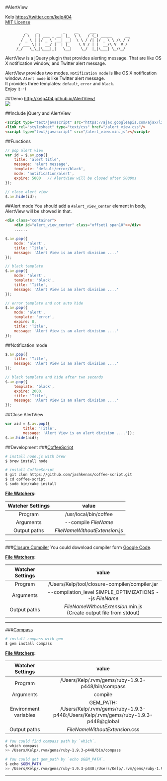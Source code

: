 #AlertView

Kelp https://twitter.com/kelp404  
[MIT License](http://www.opensource.org/licenses/mit-license.php)

```
         _    _           _    __     ___
        / \  | | ___ _ __| |_  \ \   / (_) _____      __
       / _ \ | |/ _ \ '__| __|  \ \ / /| |/ _ \ \ /\ / /
      / ___ \| |  __/ |  | |_    \ V / | |  __/\ V  V /
     /_/   \_\_|\___|_|   \__|    \_/  |_|\___| \_/\_/
```

AlertView is a jQuery plugin that provides alerting message. That are like OS X notification window, and Twitter alert message.  

AlertView provides two modes. `Notification mode` is like OS X notification window. `Alert mode` is like Twitter alert message.  
It provides three templates: `default`, `error` and `black`.  
Enjoy it :-)  


##Demo
http://kelp404.github.io/AlertView/  
<img src='https://raw.github.com/kelp404/AlertView/master/_images/00.png'/>


##Include jQuery and AlertView
```html
<script type="text/javascript" src="https://ajax.googleapis.com/ajax/libs/jquery/2.0.3/jquery.min.js"></script>
<link rel="stylesheet" type="text/css" href="/alert_view.css"/>
<script type="text/javascript" src="/alert_view.min.js"></script>
```


##Functions
```javascript
// pop alert view
var id = $.av.pop({
    title: 'alert title',
    message: 'alert message',
    template: 'default/error/black',
    mode: 'notification/alert',
    expire: 5000   // AlertView will be closed after 5000ms
});

// close alert view
$.av.hide(id);
```



##Alert mode
You should add a `#alert_view_center` element in body, AlertView will be showed in that.
```html
<div class="container">
    <div id="alert_view_center" class="offset1 span10"></div>
    ......
```
```javascript
$.av.pop({
    mode: 'alert',
    title: 'Title',
    message: 'Alert View is an alert division ....'
});

// black template
$.av.pop({
    mode: 'alert',
    template: 'black',
    title: 'Title',
    message: 'Alert View is an alert division ....'
});

// error template and not auto hide
$.av.pop({
    mode: 'alert',
    template: 'error',
    expire: 0,
    title: 'Title',
    message: 'Alert View is an alert division ....'
});
```


##Notification mode
```javascript
$.av.pop({
    title: 'Title',
    message: 'Alert View is an alert division ....'
});

// black template and hide after two seconds
$.av.pop({
    template: 'black',
    expire: 2000,
    title: 'Title',
    message: 'Alert View is an alert division ....'
});
```


##Close AlertView
```javascript
var aid = $.av.pop({
        title: 'Title',
        message: 'Alert View is an alert division ....'});
$.av.hide(aid);
```




##Development
###[CoffeeScript](http://www.opensource.org/licenses/mit-license.php)
```bash
# install node.js with brew
$ brew install node
```
```bash
# install CoffeeScript
$ git clon https://github.com/jashkenas/coffee-script.git
$ cd coffee-script
$ sudo bin/cake install
```

**[File Watchers][File Watchers]:**  

Watcher Settings  |  value 
:---------:|:---------:
Program | /usr/local/bin/coffee
Arguments | --compile $FileName$
Output paths | $FileNameWithoutExtension$.js
---



###[Closure Compiler](https://code.google.com/p/closure-compiler/)
You could download compiler form [Google Code](https://code.google.com/p/closure-compiler/wiki/BinaryDownloads?tm=2).  

**[File Watchers][File Watchers]:**  

Watcher Settings  |  value 
:---------:|:---------:
Program | /Users/Kelp/tool/closure-compiler/compiler.jar
Arguments | --compilation_level SIMPLE_OPTIMIZATIONS --js $FileName$
Output paths | $FileNameWithoutExtension$.min.js<br/>(Create output file from stdout)
---



###[Compass](https://github.com/chriseppstein/compass)
```bash
# install compass with gem
$ gem install compass
```

**[File Watchers][File Watchers]:**  

Watcher Settings  |  value 
:---------:|:---------:
Program | /Users/Kelp/.rvm/gems/ruby-1.9.3-p448/bin/compass
Arguments | compile
Environment variables | GEM_PATH:<br/>/Users/Kelp/.rvm/gems/ruby-1.9.3-p448:/Users/Kelp/.rvm/gems/ruby-1.9.3-p448@global
Output paths | $FileNameWithoutExtension$.css

```bash
# You could find compass path by `which`.
$ which compass
>> /Users/Kelp/.rvm/gems/ruby-1.9.3-p448/bin/compass
```
```bash
# You could get gem_path by `echo $GEM_PATH`.
$ echo $GEM_PATH
>> /Users/Kelp/.rvm/gems/ruby-1.9.3-p448:/Users/Kelp/.rvm/gems/ruby-1.9.3-p448@global
```
---



[File Watchers]: http://www.jetbrains.com/pycharm/webhelp/file-watchers.html


